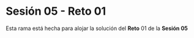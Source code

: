 # Sesión 05 - Reto 01

Esta rama está hecha para alojar la solución del **Reto** 01 de la **Sesión 05**
